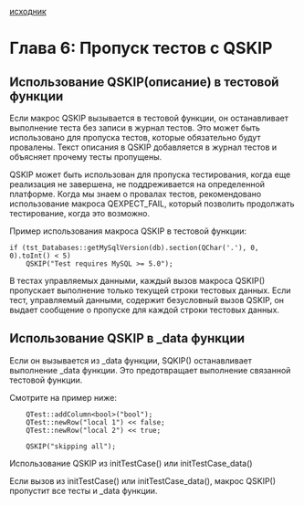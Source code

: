 [исходник](https://doc.qt.io/qt-6/qttestlib-tutorial6.html)

# Глава 6: Пропуск тестов с QSKIP

## Использование QSKIP(описание) в тестовой функции

Если макрос QSKIP вызывается в тестовой функции, он останавливает выполнение теста без записи в журнал тестов. Это может быть использовано для пропуска тестов, которые обязательно будут провалены. Текст описания в QSKIP добавляется в журнал тестов и объясняет прочему тесты пропущены.

QSKIP может быть использован для пропуска тестирования, когда еще реализация не завершена, не поддреживается на определенной платформе. Когда мы знаем о провалах тестов, рекомендовано использование макроса QEXPECT_FAIL, который позволить продолжать тестирование, когда это возможно.

Пример использования макроса QSKIP в тестовой функции:

~~~
if (tst_Databases::getMySqlVersion(db).section(QChar('.'), 0, 0).toInt() < 5)
    QSKIP("Test requires MySQL >= 5.0");
~~~

В тестах управляемых данными, каждый вызов макроса QSKIP() пропускает выполнение только текущей строки тестовых данных. Если тест, управляемый данными, содержит безусловный вызов QSKIP, он выдает сообщение о пропуске для каждой строки тестовых данных.

## Использование QSKIP в _data функции

Если он вызывается из _data функции, SQKIP() останавливает выполнение _data функции. Это предотвращает выполнение связанной тестовой функции.

Смотрите на пример ниже:

~~~
    QTest::addColumn<bool>("bool");
    QTest::newRow("local 1") << false;
    QTest::newRow("local 2") << true;

    QSKIP("skipping all");
~~~

Использование QSKIP из initTestCase() или initTestCase_data()

Если вызов из initTestCase() или initTestCase_data(), макрос QSKIP() пропустит все тесты и _data функции.



